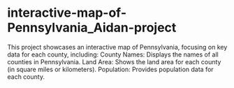 # interactive-map-of-Pennsylvania_Aidan-project
This project showcases an interactive map of Pennsylvania, focusing on key data for each county, including:  County Names: Displays the names of all counties in Pennsylvania. Land Area: Shows the land area for each county (in square miles or kilometers). Population: Provides population data for each county.
